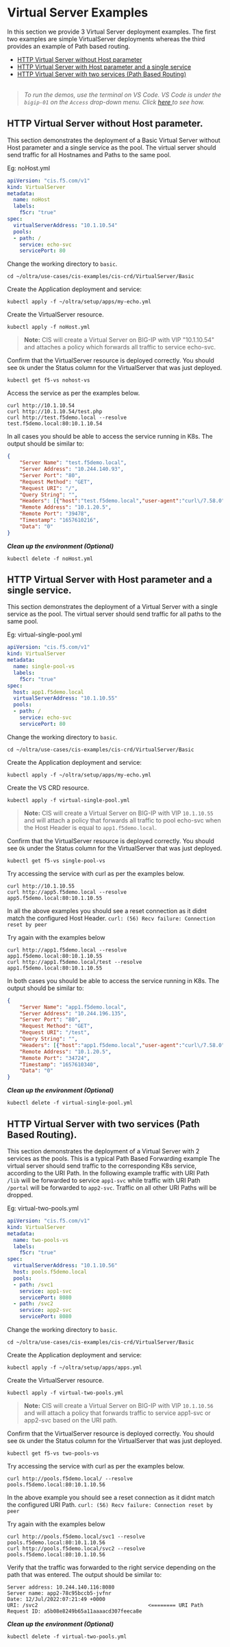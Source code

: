 # Virtual Server Examples

In this section we provide 3 Virtual Server deployment examples. The first two examples are simple VirtualServer deployments whereas the third provides an example of Path based routing.

- [HTTP Virtual Server without Host parameter](#http-virtual-server-without-host-parameter)
- [HTTP Virtual Server with Host parameter and a single service](#http-virtual-server-with-host-parameter-and-a-single-service)
- [HTTP Virtual Server with two services (Path Based Routing)](#http-virtual-server-with-two-services-path-based-routing)
<br><br>

> *To run the demos, use the terminal on VS Code. VS Code is under the `bigip-01` on the `Access` drop-down menu. Click <a href="https://raw.githubusercontent.com/F5EMEA/oltra/main/vscode.png"> here </a> to see how.*

## HTTP Virtual Server without Host parameter.

This section demonstrates the deployment of a Basic Virtual Server without Host parameter and a single service as the pool. The virtual server should send traffic for all Hostnames and Paths to the same pool.

Eg: noHost.yml
```yml
apiVersion: "cis.f5.com/v1"
kind: VirtualServer
metadata:
  name: noHost
  labels:
    f5cr: "true"
spec:
  virtualServerAddress: "10.1.10.54"
  pools:
  - path: /
    service: echo-svc
    servicePort: 80
```

Change the working directory to `basic`.
```
cd ~/oltra/use-cases/cis-examples/cis-crd/VirtualServer/Basic
```

Create the Application deployment and service: 
```
kubectl apply -f ~/oltra/setup/apps/my-echo.yml
```

Create the VirtualServer resource. 
```
kubectl apply -f noHost.yml
```

> **Note:** CIS will create a Virtual Server on BIG-IP with VIP "10.1.10.54" and attaches a policy which forwards all traffic to service echo-svc.   

Confirm that the VirtualServer resource is deployed correctly. You should see `Ok` under the Status column for the VirtualServer that was just deployed.
```
kubectl get f5-vs nohost-vs 
```

Access the service as per the examples below. 
```
curl http://10.1.10.54 
curl http://10.1.10.54/test.php
curl http://test.f5demo.local --resolve test.f5demo.local:80:10.1.10.54
```

In all cases you should be able to access the service running in K8s. The output should be similar to:
```json
{
    "Server Name": "test.f5demo.local",
    "Server Address": "10.244.140.93",
    "Server Port": "80",
    "Request Method": "GET",
    "Request URI": "/",
    "Query String": "",
    "Headers": [{"host":"test.f5demo.local","user-agent":"curl\/7.58.0","accept":"*\/*"}],
    "Remote Address": "10.1.20.5",
    "Remote Port": "39478",
    "Timestamp": "1657610216",
    "Data": "0"
}
```

***Clean up the environment (Optional)***
```
kubectl delete -f noHost.yml
```

## HTTP Virtual Server with Host parameter and a single service.

This section demonstrates the deployment of a Virtual Server with a single service as the pool.
The virtual server should send traffic for all paths to the same pool.

Eg: virtual-single-pool.yml
```yml
apiVersion: "cis.f5.com/v1"
kind: VirtualServer
metadata:
  name: single-pool-vs
  labels:
    f5cr: "true"
spec:
  host: app1.f5demo.local
  virtualServerAddress: "10.1.10.55"
  pools:
  - path: /
    service: echo-svc
    servicePort: 80
```

Change the working directory to `basic`.
```
cd ~/oltra/use-cases/cis-examples/cis-crd/VirtualServer/Basic
```

Create the Application deployment and service: 
```
kubectl apply -f ~/oltra/setup/apps/my-echo.yml
```

Create the VS CRD resource. 
```
kubectl apply -f virtual-single-pool.yml
```

> **Note:** CIS will create a Virtual Server on BIG-IP with VIP `10.1.10.55` and will attach a policy that forwards all traffic to pool echo-svc when the Host Header is equal to `app1.f5demo.local`.   

Confirm that the VirtualServer resource is deployed correctly. You should see `Ok` under the Status column for the VirtualServer that was just deployed.
```
kubectl get f5-vs single-pool-vs
```

Try accessing the service with curl as per the examples below. 
```
curl http://10.1.10.55
curl http://app5.f5demo.local --resolve app5.f5demo.local:80:10.1.10.55
```

In all the above examples you should see a reset connection as it didnt match the configured Host Header.
`curl: (56) Recv failure: Connection reset by peer`

Try again with the examples below
```
curl http://app1.f5demo.local --resolve app1.f5demo.local:80:10.1.10.55
curl http://app1.f5demo.local/test --resolve app1.f5demo.local:80:10.1.10.55
```

In both cases you should be able to access the service running in K8s. The output should be similar to:
```json
{
    "Server Name": "app1.f5demo.local",
    "Server Address": "10.244.196.135",
    "Server Port": "80",
    "Request Method": "GET",
    "Request URI": "/test",
    "Query String": "",
    "Headers": [{"host":"app1.f5demo.local","user-agent":"curl\/7.58.0","accept":"*\/*"}],
    "Remote Address": "10.1.20.5",
    "Remote Port": "34724",
    "Timestamp": "1657610340",
    "Data": "0"
}
```

***Clean up the environment (Optional)***
```
kubectl delete -f virtual-single-pool.yml
```

## HTTP Virtual Server with two services (Path Based Routing).

This section demonstrates the deployment of a Virtual Server with 2 services as the pools. This is a typical Path Based Forwarding example
The virtual server should send traffic to the corresponding K8s service, according to the URI Path. In the following example traffic with URI Path `/lib` will be forwarded to service `app1-svc` while traffic with URI Path `/portal` will be forwarded to `app2-svc`. Traffic on all other URI Paths will be dropped. 

Eg: virtual-two-pools.yml

```yml
apiVersion: "cis.f5.com/v1"
kind: VirtualServer
metadata:
  name: two-pools-vs
  labels:
    f5cr: "true"
spec:
  virtualServerAddress: "10.1.10.56"
  host: pools.f5demo.local
  pools:
  - path: /svc1
    service: app1-svc
    servicePort: 8080
  - path: /svc2
    service: app2-svc
    servicePort: 8080    
```

Change the working directory to `basic`.
```
cd ~/oltra/use-cases/cis-examples/cis-crd/VirtualServer/Basic
```

Create the Application deployment and service: 
```
kubectl apply -f ~/oltra/setup/apps/apps.yml
```

Create the VirtualServer resource. 
```
kubectl apply -f virtual-two-pools.yml
```
> **Note:** CIS will create a Virtual Server on BIG-IP with VIP `10.1.10.56` and will attach a policy that forwards traffic to service app1-svc or app2-svc based on the URI path.   

Confirm that the VirtualServer resource is deployed correctly. You should see `Ok` under the Status column for the VirtualServer that was just deployed.
```
kubectl get f5-vs two-pools-vs
```

Try accessing the service with curl as per the examples below. 
```
curl http://pools.f5demo.local/ --resolve pools.f5demo.local:80:10.1.10.56

```
In the above example you should see a reset connection as it didnt match the configured URI Path.
`curl: (56) Recv failure: Connection reset by peer`

Try again with the examples below
```
curl http://pools.f5demo.local/svc1 --resolve pools.f5demo.local:80:10.1.10.56
curl http://pools.f5demo.local/svc2 --resolve pools.f5demo.local:80:10.1.10.56
```

Verify that the traffic was forwarded to the right service depending on the path that was entered. The output should be similar to:
```
Server address: 10.244.140.116:8080
Server name: app2-78c95bccb5-jvfnr
Date: 12/Jul/2022:07:21:49 +0000
URI: /svc2                                    <======== URI Path
Request ID: a5b08e8249b65a11aaaacd307feeca8e  
```

***Clean up the environment (Optional)***
```
kubectl delete -f virtual-two-pools.yml
```
